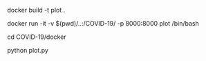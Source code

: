 docker build -t plot .

docker run -it -v $(pwd)/..:/COVID-19/ -p 8000:8000 plot /bin/bash

cd COVID-19/docker

python plot.py